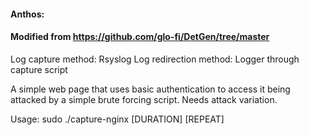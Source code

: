 #### Anthos:
#### Modified from https://github.com/glo-fi/DetGen/tree/master
Log capture method: Rsyslog
Log redirection method: Logger through capture script

A simple web page that uses basic authentication to access it being attacked by a simple brute forcing script. Needs attack variation.

Usage: sudo ./capture-nginx [DURATION] [REPEAT]
